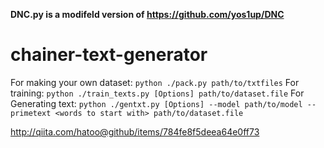 **DNC.py is a modifeld version of https://github.com/yos1up/DNC**

# chainer-text-generator

For making your own dataset: `python ./pack.py path/to/txtfiles`
For training: `python ./train_texts.py [Options] path/to/dataset.file`
For Generating text: `python ./gentxt.py [Options] --model path/to/model --primetext <words to start with> path/to/dataset.file`

http://qiita.com/hatoo@github/items/784fe8f5deea64e0ff73
